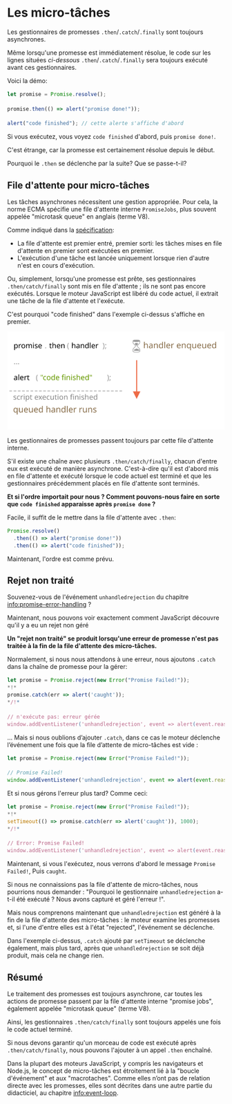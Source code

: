 
# Les micro-tâches

Les gestionnaires de promesses `.then`/`.catch`/`.finally` sont toujours asynchrones.

Même lorsqu'une promesse est immédiatement résolue, le code sur les lignes situées *ci-dessous* `.then`/`.catch`/`.finally` sera toujours exécuté avant ces gestionnaires.

Voici la démo:

```js run
let promise = Promise.resolve();

promise.then(() => alert("promise done!"));

alert("code finished"); // cette alerte s'affiche d'abord
```

Si vous exécutez, vous voyez `code finished` d'abord, puis `promise done!`.

C'est étrange, car la promesse est certainement résolue depuis le début.

Pourquoi le `.then` se déclenche par la suite? Que se passe-t-il?

## File d'attente pour micro-tâches

Les tâches asynchrones nécessitent une gestion appropriée.
Pour cela, la norme ECMA spécifie une file d'attente interne `PromiseJobs`, plus souvent appelée "microtask queue" en anglais (terme V8).

Comme indiqué dans la [spécification](https://tc39.github.io/ecma262/#sec-jobs-and-job-queues):

- La file d'attente est premier entré, premier sorti: les tâches mises en file d'attente en premier sont exécutées en premier.
- L'exécution d'une tâche est lancée uniquement lorsque rien d'autre n'est en cours d'exécution.

Ou, simplement, lorsqu'une promesse est prête, ses gestionnaires `.then/catch/finally` sont mis en file d'attente ; ils ne sont pas encore exécutés.
Lorsque le moteur JavaScript est libéré du code actuel, il extrait une tâche de la file d'attente et l'exécute.

C'est pourquoi "code finished" dans l'exemple ci-dessus s'affiche en premier.

![](promiseQueue.svg)

Les gestionnaires de promesses passent toujours par cette file d'attente interne.

S'il existe une chaîne avec plusieurs `.then/catch/finally`, chacun d'entre eux est exécuté de manière asynchrone.
C'est-à-dire qu'il est d'abord mis en file d'attente et exécuté lorsque le code actuel est terminé et que les gestionnaires précédemment placés en file d'attente sont terminés.

**Et si l'ordre importait pour nous ? Comment pouvons-nous faire en sorte que `code finished` apparaisse après `promise done` ?**

Facile, il suffit de le mettre dans la file d'attente avec `.then`:

```js run
Promise.resolve()
  .then(() => alert("promise done!"))
  .then(() => alert("code finished"));
```

Maintenant, l'ordre est comme prévu.

## Rejet non traité

Souvenez-vous de l'événement `unhandledrejection` du chapitre <info:promise-error-handling> ?

Maintenant, nous pouvons voir exactement comment JavaScript découvre qu'il y a eu un rejet non géré

**Un "rejet non traité" se produit lorsqu'une erreur de promesse n'est pas traitée à la fin de la file d'attente des micro-tâches.**

Normalement, si nous nous attendons à une erreur, nous ajoutons `.catch` dans la chaîne de promesse pour la gérer:

```js run
let promise = Promise.reject(new Error("Promise Failed!"));
*!*
promise.catch(err => alert('caught'));
*/!*

// n'exécute pas: erreur gérée
window.addEventListener('unhandledrejection', event => alert(event.reason));
```

… Mais si nous oublions d’ajouter `.catch`, dans ce cas le moteur déclenche l’événement une fois que la file d’attente de micro-tâches est vide :

```js run
let promise = Promise.reject(new Error("Promise Failed!"));

// Promise Failed!
window.addEventListener('unhandledrejection', event => alert(event.reason));
```

Et si nous gérons l'erreur plus tard? Comme ceci:

```js run
let promise = Promise.reject(new Error("Promise Failed!"));
*!*
setTimeout(() => promise.catch(err => alert('caught')), 1000);
*/!*

// Error: Promise Failed!
window.addEventListener('unhandledrejection', event => alert(event.reason));
```

Maintenant, si vous l'exécutez, nous verrons d'abord le message `Promise Failed!`, Puis `caught`.

Si nous ne connaissions pas la file d'attente de micro-tâches, nous pourrions nous demander : "Pourquoi le gestionnaire `unhandledrejection` a-t-il été exécuté ? Nous avons capturé et géré l'erreur !".

Mais nous comprenons maintenant que `unhandledrejection` est généré à la fin de la file d'attente des micro-tâches : le moteur examine les promesses et, si l'une d'entre elles est à l'état "rejected", l'événement se déclenche.

Dans l'exemple ci-dessus, `.catch` ajouté par `setTimeout` se déclenche également, mais plus tard, après que `unhandledrejection` se soit déjà produit, mais cela ne change rien.

## Résumé

Le traitement des promesses est toujours asynchrone, car toutes les actions de promesse passent par la file d'attente interne "promise jobs", également appelée "microtask queue" (terme V8).

Ainsi, les gestionnaires `.then/catch/finally` sont toujours appelés une fois le code actuel terminé.

Si nous devons garantir qu'un morceau de code est exécuté après `.then/catch/finally`, nous pouvons l'ajouter à un appel `.then` enchaîné.

Dans la plupart des moteurs JavaScript, y compris les navigateurs et Node.js, le concept de micro-tâches est étroitement lié à la "boucle d'événement" et aux "macrotaches".
Comme elles n’ont pas de relation directe avec les promesses, elles sont décrites dans une autre partie du didacticiel, au chapitre <info:event-loop>.
